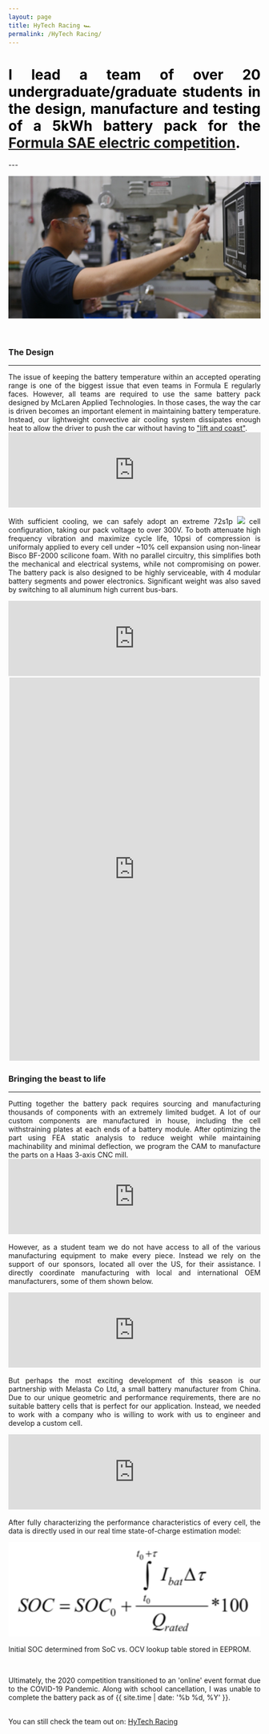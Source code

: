 ```yaml
---
layout: page
title: HyTech Racing 🏎
permalink: /HyTech Racing/
---
```

<h1 style="color: #5e9ca0; text-align: justify;"><span style="color: #000000;">
  I lead a team of over 20 undergraduate/graduate students in the design, manufacture and testing of a 5kWh battery pack
  for the <a href="https://www.sae.org/attend/student-events/formula-sae-electric/about">Formula SAE electric competition</a>.
</span></h1>
---
<br />

<p align="center">
  <img width="auto" height="auto" src="/assets/photo30.JPG">
</p>

<br />


### The Design
---
<div align="justify">
The issue of keeping the battery temperature within an accepted operating range is one of the biggest issue that even teams in Formula E regularly faces.
However, all teams are required to use the same battery pack designed by McLaren Applied Technologies.
In those cases, the way the car is driven becomes an important element in maintaining battery temperature.
Instead, our lightweight convective air cooling system dissipates enough heat to allow the driver to push the car without having to <a href="https://www.formula1.com/en/latest/article.a-beginners-guide-to-f1-slang.1Pg6tvGZ2y7u4KAnc8WXGl.html">"lift and coast"</a>.
<br />


<iframe src="https://masteranson.github.io/jekyll-slideshow/slides/my-pics4.html" width="100%" scrolling="no" style="border: none;" onload="resizeIframe(this)"></iframe>


With sufficient cooling, we can safely adopt an extreme 72s1p <img width="auto" height="auto" src="https://render.githubusercontent.com/render/math?math=LiCoO_%7B2%7D"> cell configuration, taking our pack voltage to over 300V.
To both attenuate high frequency vibration and maximize cycle life, 10psi of compression is uniformaly applied to every cell under ~10% cell expansion using non-linear Bisco BF-2000 scilicone foam.
With no parallel circuitry, this simplifies both the mechanical and electrical systems, while not compromising on power.
The battery pack is also designed to be highly serviceable, with 4 modular battery segments and power electronics. Significant weight was also saved by switching to all aluminum high current bus-bars.
</div>

<iframe src="https://masteranson.github.io/jekyll-slideshow/slides/my-pics5.html" width="100%" scrolling="no" style="border: none;" onload="resizeIframe(this)"></iframe>


<center>
  <iframe src="https://www.facebook.com/plugins/post.php?href=https%3A%2F%2Fwww.facebook.com%2FHyTechRacing%2Fposts%2F2506645326071881&width=500"
width="500" height="764" style="border:none;overflow:hidden" scrolling="no" frameborder="0" allowTransparency="true" allow="encrypted-media"></iframe>
</center>



### Bringing the beast to life
---
<div align="justify">
Putting together the battery pack requires sourcing and manufacturing thousands of components with an extremely limited budget.
A lot of our custom components are manufactured in house, including the cell withstraining plates at each ends of a battery module. After optimizing the part using FEA static analysis
 to reduce weight while maintaining machinability and minimal deflection, we program the CAM to manufacture the parts on a Haas 3-axis CNC mill. <br />

<iframe src="https://masteranson.github.io/jekyll-slideshow/slides/my-pics6.html" width="100%" scrolling="no" style="border: none;" onload="resizeIframe(this)"></iframe>

<br />

However, as a student team we do not have access to all of the various manufacturing equipment to make every piece. Instead we rely on the support of our sponsors, located
all over the US, for their assistance. I directly coordinate manufacturing with local and international OEM manufacturers, some of them shown below. <br />
<iframe src="https://masteranson.github.io/jekyll-slideshow/slides/my-pics2.html" width="100%" scrolling="no" style="border: none;" onload="resizeIframe(this)"></iframe>

<br />

But perhaps the most exciting development of this season is our partnership with Melasta Co Ltd, a small battery manufacturer from China. Due to our unique geometric and performance requirements,
there are no suitable battery cells that is perfect for our application. Instead, we needed to work with a company who is willing to work with us to engineer and develop a custom cell. <br />
<iframe src="https://masteranson.github.io/jekyll-slideshow/slides/my-pics1.html" width="100%" scrolling="no" style="border: none;" onload="resizeIframe(this)"></iframe>

After fully characterizing the performance characteristics of every cell, the data is directly used in our real time state-of-charge estimation model:

<p align="center">
  <img width="auto" height="auto" src="/assets/photo35.PNG">
    <figcaption>Initial SOC determined from SoC vs. OCV lookup table stored in EEPROM.</figcaption>
</p>


<br />

Ultimately, the 2020 competition transitioned to an 'online' event format due to the COVID-19 Pandemic.
Along with school cancellation, I was unable to complete the battery pack as of {{ site.time | date: '%b %d, %Y' }}. <br />

<br />
You can still check the team out on: <a href="http://hytechracing.gatech.edu">HyTech Racing</a>


</div>

